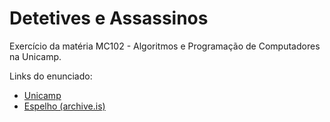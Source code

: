 # Detetives e Assassinos
Exercício da matéria MC102 - Algoritmos e Programação de Computadores na Unicamp.

Links do enunciado:
- [Unicamp](http://www.ic.unicamp.br/~mc102/labs/roteiro-lab06.html)
- [Espelho (archive.is)](https://archive.fo/Z20xA)
